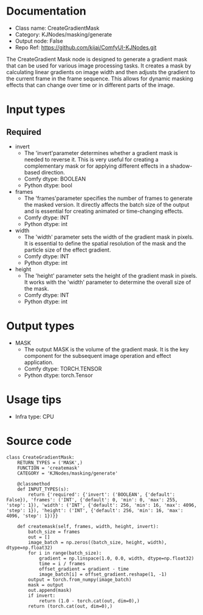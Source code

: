 # Documentation
- Class name: CreateGradientMask
- Category: KJNodes/masking/generate
- Output node: False
- Repo Ref: https://github.com/kijai/ComfyUI-KJNodes.git

The CreateGradient Mask node is designed to generate a gradient mask that can be used for various image processing tasks. It creates a mask by calculating linear gradients on image width and then adjusts the gradient to the current frame in the frame sequence. This allows for dynamic masking effects that can change over time or in different parts of the image.

# Input types
## Required
- invert
    - The 'invert'parameter determines whether a gradient mask is needed to reverse it. This is very useful for creating a complementary mask or for applying different effects in a shadow-based direction.
    - Comfy dtype: BOOLEAN
    - Python dtype: bool
- frames
    - The 'frames'parameter specifies the number of frames to generate the masked version. It directly affects the batch size of the output and is essential for creating animated or time-changing effects.
    - Comfy dtype: INT
    - Python dtype: int
- width
    - The 'width' parameter sets the width of the gradient mask in pixels. It is essential to define the spatial resolution of the mask and the particle size of the effect gradient.
    - Comfy dtype: INT
    - Python dtype: int
- height
    - The 'height' parameter sets the height of the gradient mask in pixels. It works with the 'width' parameter to determine the overall size of the mask.
    - Comfy dtype: INT
    - Python dtype: int

# Output types
- MASK
    - The output MASK is the volume of the gradient mask. It is the key component for the subsequent image operation and effect application.
    - Comfy dtype: TORCH.TENSOR
    - Python dtype: torch.Tensor

# Usage tips
- Infra type: CPU

# Source code
```
class CreateGradientMask:
    RETURN_TYPES = ('MASK',)
    FUNCTION = 'createmask'
    CATEGORY = 'KJNodes/masking/generate'

    @classmethod
    def INPUT_TYPES(s):
        return {'required': {'invert': ('BOOLEAN', {'default': False}), 'frames': ('INT', {'default': 0, 'min': 0, 'max': 255, 'step': 1}), 'width': ('INT', {'default': 256, 'min': 16, 'max': 4096, 'step': 1}), 'height': ('INT', {'default': 256, 'min': 16, 'max': 4096, 'step': 1})}}

    def createmask(self, frames, width, height, invert):
        batch_size = frames
        out = []
        image_batch = np.zeros((batch_size, height, width), dtype=np.float32)
        for i in range(batch_size):
            gradient = np.linspace(1.0, 0.0, width, dtype=np.float32)
            time = i / frames
            offset_gradient = gradient - time
            image_batch[i] = offset_gradient.reshape(1, -1)
        output = torch.from_numpy(image_batch)
        mask = output
        out.append(mask)
        if invert:
            return (1.0 - torch.cat(out, dim=0),)
        return (torch.cat(out, dim=0),)
```